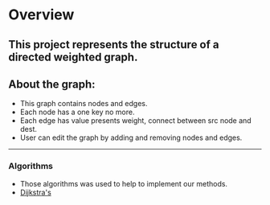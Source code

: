 # Overview
This project represents the structure of a directed weighted graph.
---
## About the graph:
- This graph contains nodes and edges.
-  Each node has a one key no more.
-  Each edge has value presents weight, connect between src node and dest.
-  User can edit the graph by adding and removing nodes and edges.
---
### Algorithms
- Those algorithms was used to help to implement our methods.
- [Dijkstra's](https://en.wikipedia.org/wiki/Dijkstra%27s_algorithm)

